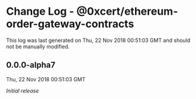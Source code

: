# Change Log - @0xcert/ethereum-order-gateway-contracts

This log was last generated on Thu, 22 Nov 2018 00:51:03 GMT and should not be manually modified.

## 0.0.0-alpha7
Thu, 22 Nov 2018 00:51:03 GMT

*Initial release*

